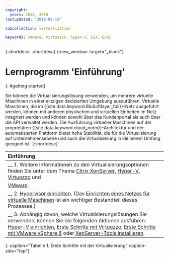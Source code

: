 ```yaml
---
copyright:
  years: 2014, 2018
lastupdated: "2018-08-15"

subcollection: virtualization

keywords: vmware, virtuozzo, hyper-V, ESX, ESXi
---
```


{:shortdesc: .shortdesc}
{:new_window: target="_blank"}

# Lernprogramm 'Einführung'
{: #getting-started}

Sie können die Virtualisierungslösung verwenden, um mehrere virtuelle Maschinen in einer einzigen dedizierten Umgebung auszuführen. Virtuelle Maschinen, die im {{site.data.keyword.BluSoftlayer_full}}-Netz ausgeführt werden, können mit anderen physischen und virtuellen Einheiten im Netz integriert werden und können sowohl über das Kundenportal als auch über die API verwaltet werden. Die Ausführung virtueller Maschinen auf der proprietären {{site.data.keyword.cloud_notm}}-Architektur und der automatisierten Plattform bietet hohe Stabilität, die für die Virtualisierung auf Unternehmensebene und auch die Virtualisierung in kleinerem Umfang geeignet ist.
{:shortdesc}

| Einführung |
|:------------------|
| __ 1. Weitere Informationen zu den Virtualisierungsoptionen finden Sie unter dem Thema [Citrix XenServer](/docs/infrastructure/virtualization?topic=Virtualization-what-is-citrix-xenserver-), [Hyper-V](/docs/infrastructure/virtualization?topic=Virtualization-what-is-hyper-v-), [Virtuozzo](/docs/infrastructure/virtualization?topic=Virtualization-what-is-virtuozzo-) und
[VMware](/docs/infrastructure/vmware?topic=VMware-getting-started). |
| __ 2. [Hypervisor einrichten](/docs/infrastructure/virtualization?topic=Virtualization-setting-up-a-hypervisor). (Das [Einrichten eines Netzes für virtuelle Maschinen](/docs/infrastructure/virtualization?topic=Virtualization-setting-up-a-virtual-machine-network) ist ein wichtiger Bestandteil dieses Prozesses.) |
| __ 3. Abhängig davon, welche Virtualisierungslösungen Sie verwenden, können Sie die folgenden Aktionen ausführen: [Hyper-V einrichten](/docs/infrastructure/virtualization?topic=Virtualization-setting-up-hyper-v), [Erste Schritte mit Virtuozzo](/docs/infrastructure/virtualization?topic=Virtualization-getting-started-with-virtuozzo), [Erste Schritte mit VMware vSphere 6](/docs/infrastructure/vmware?topic=VMware-getting-started-with-vmware-vsphere-6) oder [XenServer-Tools installieren](/docs/infrastructure/virtualization?topic=Virtualization-installing-xenserver-tools-when-using-linux). |
{: caption="Tabelle 1. Erste Schritte mit der Virtualisierung" caption-side="top"}
